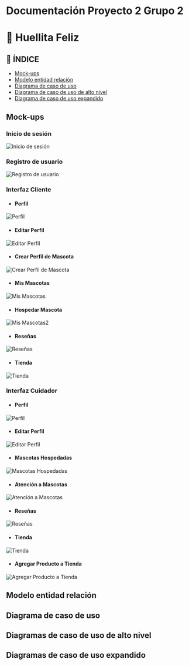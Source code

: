 # Documentación Proyecto 2 Grupo 2

# 🐶 Huellita Feliz

## 📝 ÍNDICE
- [Mock-ups](#mockups) 
- [Modelo entidad relación](#modelo-entidad-relación)
- [Diagrama de caso de uso](#diagrama-de-caso-de-uso)
- [Diagrama de caso de uso de alto nivel](#diagrama-de-caso-de-uso-de-alto-nivel)
- [Diagrama de caso de uso expandido](#diagrama-de-caso-de-uso-expandido)

## Mock-ups
### Inicio de sesión

![Inicio de sesión](./Mockups/Login.png)

### Registro de usuario

![Registro de usuario](./Mockups/Registro.png)

### Interfaz Cliente

- #### Perfil

![Perfil](./Mockups/Perfil.png)

- #### Editar Perfil

![Editar Perfil](./Mockups/Edit.png)

- #### Crear Perfil de Mascota

![Crear Perfil de Mascota](./Mockups/PetProfile.png)

- #### Mis Mascotas

![Mis Mascotas](./Mockups/MisMascotas.png)

- #### Hospedar Mascota

![Mis Mascotas2](./Mockups/MisMascotas2.png)

- #### Reseñas

![Reseñas](./Mockups/ReseñaCliente.png)

- #### Tienda

![Tienda](./Mockups/TiendaCliente.png)

### Interfaz Cuidador

- #### Perfil

![Perfil](./Mockups/PerfilCuidador.png)

- #### Editar Perfil

![Editar Perfil](./Mockups/EditCuidador.png)

- #### Mascotas Hospedadas

![Mascotas Hospedadas](./Mockups/MascotasHospedadas.png)

- #### Atención a Mascotas

![Atención a Mascotas](./Mockups/AtencionMascotas.png)

- #### Reseñas

![Reseñas](./Mockups/ReseñaCuidador.png)

- #### Tienda

![Tienda](./Mockups/TiendaCuidador.png)

- #### Agregar Producto a Tienda

![Agregar Producto a Tienda](./Mockups/TiendaCuidador2.png)


## Modelo entidad relación

## Diagrama de caso de uso

## Diagramas de caso de uso de alto nivel

## Diagramas de caso de uso expandido